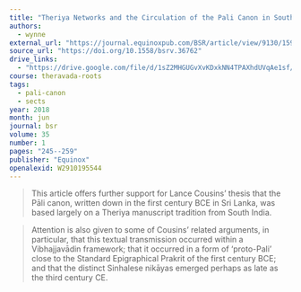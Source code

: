 ```yaml
---
title: "Theriya Networks and the Circulation of the Pali Canon in South Asia"
authors:
  - wynne
external_url: "https://journal.equinoxpub.com/BSR/article/view/9130/15954"
source_url: "https://doi.org/10.1558/bsrv.36762"
drive_links:
  - "https://drive.google.com/file/d/1sZ2MHGUGvXvKDxkNN4TPAXhdUVqAe1sf/view?usp=drivesdk"
course: theravada-roots
tags:
  - pali-canon
  - sects
year: 2018
month: jun
journal: bsr
volume: 35
number: 1
pages: "245--259"
publisher: "Equinox"
openalexid: W2910195544
---
```


> This article offers further support for Lance Cousins’ thesis that the Pāli canon, written down in the first century BCE in Sri Lanka, was based largely on a Theriya manuscript tradition from South India.

> Attention is also given to some of Cousins’ related arguments, in particular, that this textual transmission occurred within a Vibhajjavādin framework; that it occurred in a form of ‘proto-Pali’ close to the Standard Epigraphical Prakrit of the first century BCE; and that the distinct Sinhalese nikāyas emerged perhaps as late as the third century CE.
